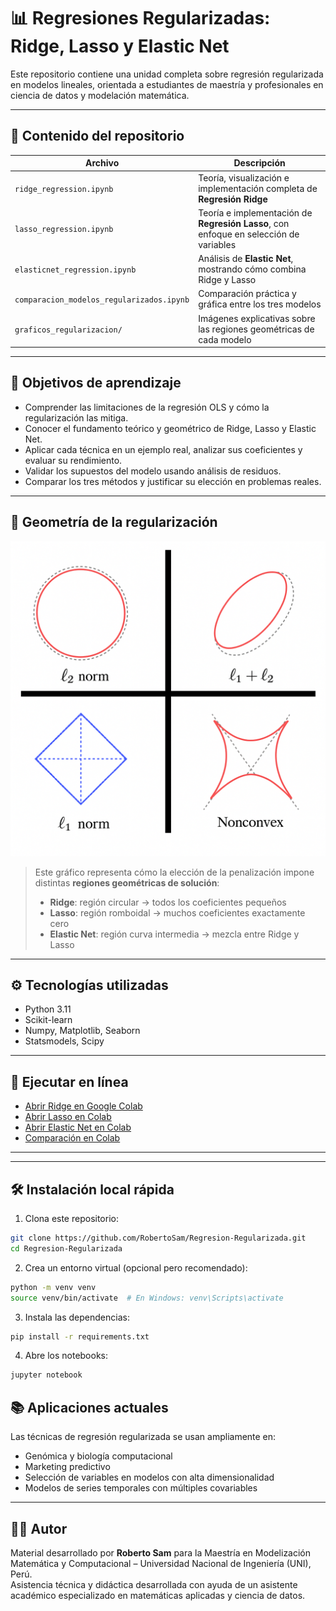 # 📊 Regresiones Regularizadas: Ridge, Lasso y Elastic Net

Este repositorio contiene una unidad completa sobre regresión regularizada en modelos lineales, orientada a estudiantes de maestría y profesionales en ciencia de datos y modelación matemática.

---

## 📁 Contenido del repositorio

| Archivo | Descripción |
|--------|-------------|
| `ridge_regression.ipynb` | Teoría, visualización e implementación completa de **Regresión Ridge** |
| `lasso_regression.ipynb` | Teoría e implementación de **Regresión Lasso**, con enfoque en selección de variables |
| `elasticnet_regression.ipynb` | Análisis de **Elastic Net**, mostrando cómo combina Ridge y Lasso |
| `comparacion_modelos_regularizados.ipynb` | Comparación práctica y gráfica entre los tres modelos |
| `graficos_regularizacion/` | Imágenes explicativas sobre las regiones geométricas de cada modelo |

---

## 🎯 Objetivos de aprendizaje

- Comprender las limitaciones de la regresión OLS y cómo la regularización las mitiga.
- Conocer el fundamento teórico y geométrico de Ridge, Lasso y Elastic Net.
- Aplicar cada técnica en un ejemplo real, analizar sus coeficientes y evaluar su rendimiento.
- Validar los supuestos del modelo usando análisis de residuos.
- Comparar los tres métodos y justificar su elección en problemas reales.

---

## 🧠 Geometría de la regularización

![Geometría de Ridge, Lasso y Elastic Net](Graficos_regularizacion/A_2D_digital_illustration_displays_geometric_repre.png)

> Este gráfico representa cómo la elección de la penalización impone distintas **regiones geométricas de solución**:
> - **Ridge**: región circular → todos los coeficientes pequeños
> - **Lasso**: región romboidal → muchos coeficientes exactamente cero
> - **Elastic Net**: región curva intermedia → mezcla entre Ridge y Lasso

---

## ⚙️ Tecnologías utilizadas

- Python 3.11
- Scikit-learn
- Numpy, Matplotlib, Seaborn
- Statsmodels, Scipy

---

## 🚀 Ejecutar en línea

- [Abrir Ridge en Google Colab](https://colab.research.google.com/github/RobertoSam/Regresion-Regularizada/blob/main/ridge_regression.ipynb)
- [Abrir Lasso en Colab](https://colab.research.google.com/github/RobertoSam/Regresion-Regularizada/blob/main/lasso_regression.ipynb)
- [Abrir Elastic Net en Colab](https://colab.research.google.com/github/RobertoSam/Regresion-Regularizada/blob/main/elasticnet_regression.ipynb)
- [Comparación en Colab](https://colab.research.google.com/github/RobertoSam/Regresion-Regularizada/blob/main/comparacion_modelos_regularizados.ipynb)

---


---

## 🛠 Instalación local rápida

1. Clona este repositorio:
```bash
git clone https://github.com/RobertoSam/Regresion-Regularizada.git
cd Regresion-Regularizada
```

2. Crea un entorno virtual (opcional pero recomendado):
```bash
python -m venv venv
source venv/bin/activate  # En Windows: venv\Scripts\activate
```

3. Instala las dependencias:
```bash
pip install -r requirements.txt
```

4. Abre los notebooks:
```bash
jupyter notebook
```


## 📚 Aplicaciones actuales

Las técnicas de regresión regularizada se usan ampliamente en:

- Genómica y biología computacional
- Marketing predictivo
- Selección de variables en modelos con alta dimensionalidad
- Modelos de series temporales con múltiples covariables

---

## 👨‍🏫 Autor

Material desarrollado por **Roberto Sam** para la Maestría en Modelización Matemática y Computacional – Universidad Nacional de Ingeniería (UNI), Perú.  
Asistencia técnica y didáctica desarrollada con ayuda de un asistente académico especializado en matemáticas aplicadas y ciencia de datos.
